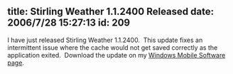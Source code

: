 title: Stirling Weather 1.1.2400 Released
date: 2006/7/28 15:27:13
id: 209
---
I have just released Stirling Weather 1.1.2400.  This update fixes an intermittent issue where the cache would not get saved correctly as the application exited.  Download the update on my [Windows Mobile Software page](WindowsMobileSoftware.aspx).